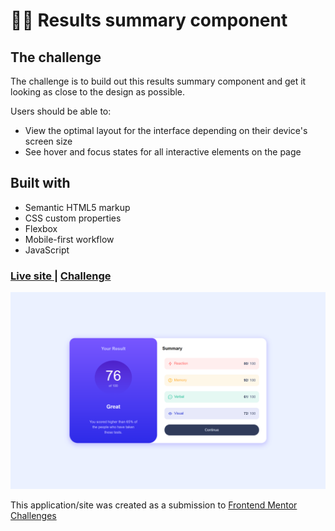 # 👩‍💻 Results summary component


## The challenge

The challenge is to build out this results summary component and get it looking as close to the design as possible.

Users should be able to:

- View the optimal layout for the interface depending on their device's screen size
- See hover and focus states for all interactive elements on the page

## Built with

- Semantic HTML5 markup
- CSS custom properties
- Flexbox
- Mobile-first workflow
- JavaScript


<div>
  <h3>
    <a href= "https://amansgz.github.io/css-results-summary-component/">
      Live site
    </a>
    <span> | </span>
    <a href= "https://www.frontendmentor.io/challenges/results-summary-component-CE_K6s0maV">
      Challenge
    </a>
  </h3>
</div>

![Design preview for the Results summary component component coding challenge](./css/assets/images/results-preview.png)

This application/site was created as a submission to <a href= "https://www.frontendmentor.io/">Frontend Mentor Challenges</a> 
